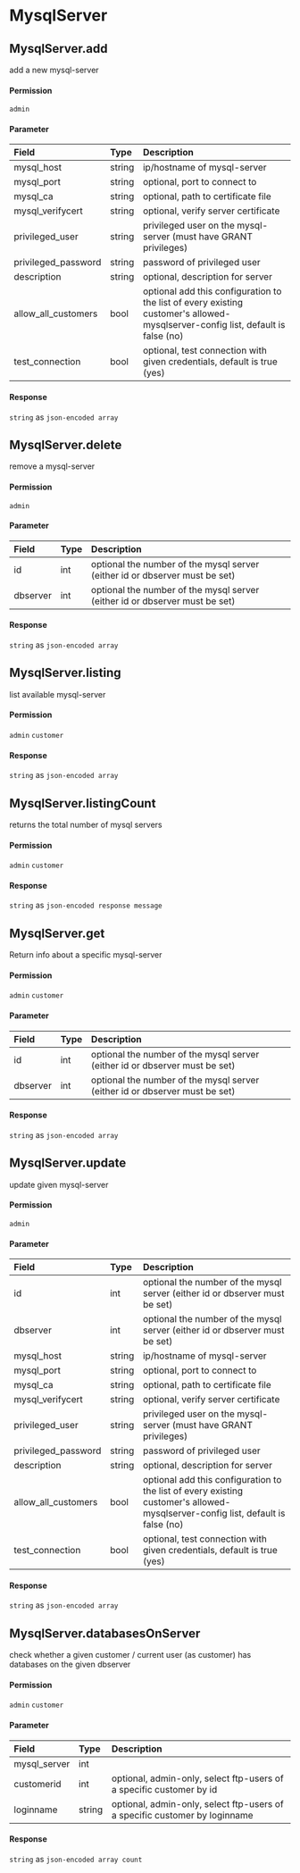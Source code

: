 # MysqlServer

## MysqlServer.add

add a new mysql-server

#### Permission

`admin`

#### Parameter

| Field | Type | Description |
| :--- | :--- | :--- |
| mysql_host | string | ip/hostname of mysql-server |
| mysql_port | string | optional, port to connect to |
| mysql_ca | string | optional, path to certificate file |
| mysql_verifycert | string | optional, verify server certificate |
| privileged_user | string | privileged user on the mysql-server (must have GRANT privileges) |
| privileged_password | string | password of privileged user |
| description | string | optional, description for server |
| allow_all_customers | bool | optional add this configuration to the list of every existing customer's allowed-mysqlserver-config list, default is false (no) |
| test_connection | bool | optional, test connection with given credentials, default is true (yes) |

#### Response

`string` as `json-encoded array`

## MysqlServer.delete

remove a mysql-server

#### Permission

`admin`

#### Parameter

| Field | Type | Description |
| :--- | :--- | :--- |
| id | int | optional the number of the mysql server (either id or dbserver must be set) |
| dbserver | int | optional the number of the mysql server (either id or dbserver must be set) |

#### Response

`string` as `json-encoded array`

## MysqlServer.listing

list available mysql-server

#### Permission

`admin` `customer`

#### Response

`string` as `json-encoded array`

## MysqlServer.listingCount

returns the total number of mysql servers

#### Permission

`admin` `customer`

#### Response

`string` as `json-encoded response message`

## MysqlServer.get

Return info about a specific mysql-server

#### Permission

`admin` `customer`

#### Parameter

| Field | Type | Description |
| :--- | :--- | :--- |
| id | int | optional the number of the mysql server (either id or dbserver must be set) |
| dbserver | int | optional the number of the mysql server (either id or dbserver must be set) |

#### Response

`string` as `json-encoded array`

## MysqlServer.update

update given mysql-server

#### Permission

`admin`

#### Parameter

| Field | Type | Description |
| :--- | :--- | :--- |
| id | int | optional the number of the mysql server (either id or dbserver must be set) |
| dbserver | int | optional the number of the mysql server (either id or dbserver must be set) |
| mysql_host | string | ip/hostname of mysql-server |
| mysql_port | string | optional, port to connect to |
| mysql_ca | string | optional, path to certificate file |
| mysql_verifycert | string | optional, verify server certificate |
| privileged_user | string | privileged user on the mysql-server (must have GRANT privileges) |
| privileged_password | string | password of privileged user |
| description | string | optional, description for server |
| allow_all_customers | bool | optional add this configuration to the list of every existing customer's allowed-mysqlserver-config list, default is false (no) |
| test_connection | bool | optional, test connection with given credentials, default is true (yes) |

#### Response

`string` as `json-encoded array`

## MysqlServer.databasesOnServer

check whether a given customer / current user (as customer) has databases on the given dbserver

#### Permission

`admin` `customer`

#### Parameter

| Field | Type | Description |
| :--- | :--- | :--- |
| mysql_server | int |  |
| customerid | int | optional, admin-only, select ftp-users of a specific customer by id |
| loginname | string | optional, admin-only, select ftp-users of a specific customer by loginname |

#### Response

`string` as `json-encoded array count`